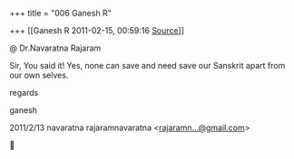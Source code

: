 +++
title = "006 Ganesh R"

+++
[[Ganesh R	2011-02-15, 00:59:16 [Source](https://groups.google.com/g/bvparishat/c/OTXZV_Faw_E)]]



@ Dr.Navaratna Rajaram  
  
Sir, You said it! Yes, none can save and need save our Sanskrit apart from our own selves.  
  
regards  
  
ganesh  
  

2011/2/13 navaratna rajaramnavaratna \<[rajaramn...@gmail.com]()\>



